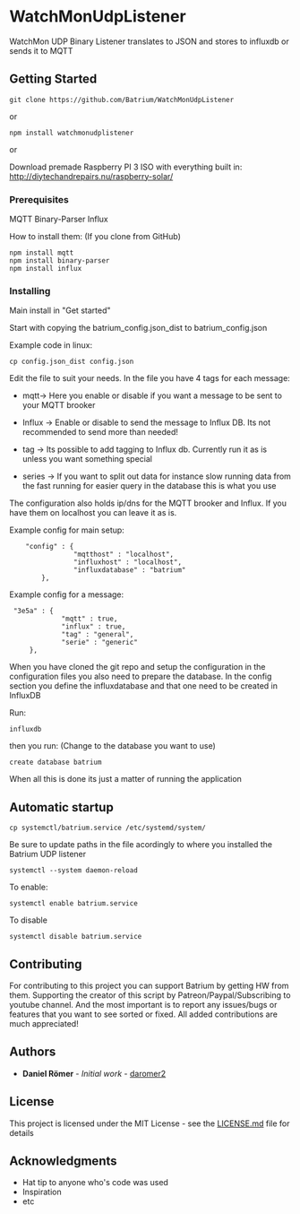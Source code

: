 # WatchMonUdpListener

WatchMon UDP Binary Listener translates to JSON and stores to influxdb or sends it to MQTT

## Getting Started
```
git clone https://github.com/Batrium/WatchMonUdpListener
```
or
```
npm install watchmonudplistener
```
or

Download premade Raspberry PI 3 ISO with everything built in:
http://diytechandrepairs.nu/raspberry-solar/


### Prerequisites

MQTT
Binary-Parser
Influx

How to install them: (If you clone from GitHub)
```
npm install mqtt
npm install binary-parser
npm install influx
```

### Installing

Main install in "Get started"

Start with copying the batrium_config.json_dist to batrium_config.json

Example code in linux: 
```
cp config.json_dist config.json
```

Edit the file to suit your needs. 
In the file you have 4 tags for each message:

* mqtt-> Here you enable or disable if you want a message to be sent to your MQTT brooker

* Influx -> Enable or disable to send the message to Influx DB. Its not recommended to send more than needed!

* tag -> Its possible to add tagging to Influx db. Currently run it as is unless you want something special

* series -> If you want to split out data for instance slow running data from the fast running for easier query in the database this is what you use

The configuration also holds ip/dns for the MQTT brooker and Influx. 
If you have them on localhost you can leave it as is. 

Example config for main setup:
```
 	"config" : {
                "mqtthost" : "localhost",
                "influxhost" : "localhost",
                "influxdatabase" : "batrium"
        },
```
Example config for a message:
   ```
    "3e5a" : {
                "mqtt" : true,
                "influx" : true,
                "tag" : "general",
                "serie" : "generic"
        },
```
When you have cloned the git repo and setup the configuration in the configuration files you also need to prepare
the database. In the config section you define the influxdatabase and that one need to be created in InfluxDB

Run:
```
influxdb
```
then you run: (Change to the database you want to use)
```
create database batrium 
```

When all this is done its just a matter of running the application

## Automatic startup

```
cp systemctl/batrium.service /etc/systemd/system/
```
Be sure to update paths in the file acordingly to where you installed the Batrium UDP listener

```
systemctl --system daemon-reload
```

To enable:
```
systemctl enable batrium.service
```
To disable
```
systemctl disable batrium.service
```
## Contributing

For contributing to this project you can support Batrium by getting HW from them. 
Supporting the creator of this script by Patreon/Paypal/Subscribing to youtube channel.
And the most important is to report any issues/bugs or features that you want to see sorted or fixed. 
All added contributions are much appreciated!


## Authors

* **Daniel Römer** - *Initial work* - [daromer2](https://github.com/daromer2)

## License

This project is licensed under the MIT License - see the [LICENSE.md](LICENSE) file for details

## Acknowledgments

* Hat tip to anyone who's code was used
* Inspiration
* etc

